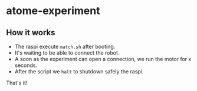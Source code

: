 # atome-experiment

## How it works

- The raspi execute `match.sh` after booting.
- It's waiting to be able to connect the robot.
- A soon as the experiment can open a connection, we run the motor for x seconds.
- After the script we `halt` to shutdown safely the raspi.

That's it!